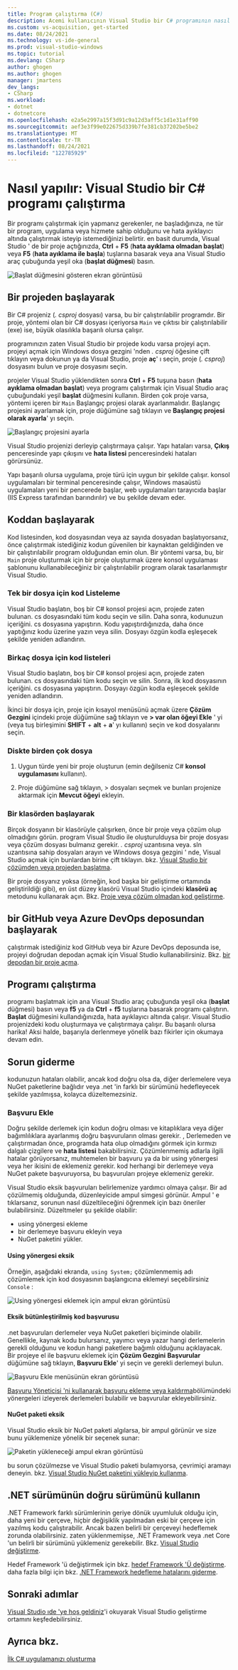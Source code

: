```yaml
---
title: Program çalıştırma (C#)
description: Acemi kullanıcının Visual Studio bir C# programının nasıl çalıştırılacağını gösteren kılavuz.
ms.custom: vs-acquisition, get-started
ms.date: 08/24/2021
ms.technology: vs-ide-general
ms.prod: visual-studio-windows
ms.topic: tutorial
ms.devlang: CSharp
author: ghogen
ms.author: ghogen
manager: jmartens
dev_langs:
- CSharp
ms.workload:
- dotnet
- dotnetcore
ms.openlocfilehash: e2a5e2997a15f3d91c9a12d3aff5c1d1e31aff90
ms.sourcegitcommit: aef3e3f99e022675d339b7fe381cb37202be5be2
ms.translationtype: MT
ms.contentlocale: tr-TR
ms.lasthandoff: 08/24/2021
ms.locfileid: "122785929"
---
```

# <a name="how-to-run-a-c-program-in-visual-studio"></a>Nasıl yapılır: Visual Studio bir C# programı çalıştırma

Bir programı çalıştırmak için yapmanız gerekenler, ne başladığınıza, ne tür bir program, uygulama veya hizmete sahip olduğunu ve hata ayıklayıcı altında çalıştırmak isteyip istemediğinizi belirtir. en basit durumda, Visual Studio ' de bir proje açtığınızda, **Ctrl** + **F5** (**hata ayıklama olmadan başlat**) veya **F5** (**hata ayıklama ile başla**) tuşlarına basarak veya ana Visual Studio araç çubuğunda yeşil oka (**başlat düğmesi**) basın.

![Başlat düğmesini gösteren ekran görüntüsü](media/vs-start-button.png)

## <a name="starting-from-a-project"></a>Bir projeden başlayarak

Bir C# projeniz (*. csproj* dosyası) varsa, bu bir çalıştırılabilir programdır. Bir proje, yöntemi olan bir C# dosyası içeriyorsa `Main` ve çıktısı bir çalıştırılabilir (exe) ise, büyük olasılıkla başarılı olursa çalışır.

programınızın zaten Visual Studio bir projede kodu varsa projeyi açın. projeyi açmak için Windows dosya gezgini 'nden *. csproj* öğesine çift tıklayın veya dokunun ya da Visual Studio, proje **aç**' ı seçin, proje (*. csproj*) dosyasını bulun ve proje dosyasını seçin.

projeler Visual Studio yüklendikten sonra **Ctrl** + **F5** tuşuna basın (**hata ayıklama olmadan başlat**) veya programı çalıştırmak için Visual Studio araç çubuğundaki yeşil **başlat** düğmesini kullanın.  Birden çok proje varsa, yöntemi içeren bir `Main` Başlangıç projesi olarak ayarlanmalıdır. Başlangıç projesini ayarlamak için, proje düğümüne sağ tıklayın ve **Başlangıç projesi olarak ayarla**' yı seçin.

![Başlangıç projesini ayarla](media/set-as-startup-project.png)

Visual Studio projenizi derleyip çalıştırmaya çalışır.  Yapı hataları varsa, **Çıkış** penceresinde yapı çıkışını ve **hata listesi** penceresindeki hataları görürsünüz.

Yapı başarılı olursa uygulama, proje türü için uygun bir şekilde çalışır. konsol uygulamaları bir terminal penceresinde çalışır, Windows masaüstü uygulamaları yeni bir pencerede başlar, web uygulamaları tarayıcıda başlar (IIS Express tarafından barındırılır) ve bu şekilde devam eder.

## <a name="starting-from-code"></a>Koddan başlayarak

Kod listesinden, kod dosyasından veya az sayıda dosyadan başlatıyorsanız, önce çalıştırmak istediğiniz kodun güvenilen bir kaynaktan geldiğinden ve bir çalıştırılabilir program olduğundan emin olun. Bir yöntemi varsa, bu, bir `Main` proje oluşturmak için bir proje oluşturmak üzere konsol uygulaması şablonunu kullanabileceğiniz bir çalıştırılabilir program olarak tasarlanmıştır Visual Studio.

### <a name="code-listing-for-a-single-file"></a>Tek bir dosya için kod Listeleme

Visual Studio başlatın, boş bir C# konsol projesi açın, projede zaten bulunan. cs dosyasındaki tüm kodu seçin ve silin. Daha sonra, kodunuzun içeriğini. cs dosyasına yapıştırın. Kodu yapıştırdığınızda, daha önce yaptığınız kodu üzerine yazın veya silin. Dosyayı özgün kodla eşleşecek şekilde yeniden adlandırın.

### <a name="code-listings-for-a-few-files"></a>Birkaç dosya için kod listeleri

Visual Studio başlatın, boş bir C# konsol projesi açın, projede zaten bulunan. cs dosyasındaki tüm kodu seçin ve silin. Sonra, ilk kod dosyasının içeriğini. cs dosyasına yapıştırın. Dosyayı özgün kodla eşleşecek şekilde yeniden adlandırın. 

İkinci bir dosya için, proje için kısayol menüsünü açmak üzere **Çözüm Gezgini** içindeki proje düğümüne sağ tıklayın ve **> var olan öğeyi Ekle** ' yi (veya tuş birleşimini **SHIFT** + **alt** + **a**' yı kullanın) seçin ve kod dosyalarını seçin.

### <a name="multiple-files-on-disk"></a>Diskte birden çok dosya

1. Uygun türde yeni bir proje oluşturun (emin değilseniz C# **konsol uygulamasını** kullanın).

2. Proje düğümüne sağ tıklayın,   >  dosyaları seçmek ve bunları projenize aktarmak için **Mevcut öğeyi** ekleyin.  

### <a name="starting-from-a-folder"></a>Bir klasörden başlayarak

Birçok dosyanın bir klasörüyle çalışırken, önce bir proje veya çözüm olup olmadığını görün.  program Visual Studio ile oluşturulduysa bir proje dosyası veya çözüm dosyası bulmanız gerekir. *. csproj* uzantısına veya. sln uzantısına sahip dosyaları arayın ve Windows dosya gezgini ' nde, Visual Studio açmak için bunlardan birine çift tıklayın. bkz. [Visual Studio bir çözümden veya projeden başlatma](#starting-from-a-project).

Bir proje dosyanız yoksa (örneğin, kod başka bir geliştirme ortamında geliştirildiği gibi), en üst düzey klasörü Visual Studio içindeki **klasörü aç** metodunu kullanarak açın. Bkz. [Proje veya çözüm olmadan kod geliştirme](../../ide/develop-code-in-visual-studio-without-projects-or-solutions.md).

## <a name="starting-from-a-github-or-azure-devops-repo"></a>bir GitHub veya Azure DevOps deposundan başlayarak

çalıştırmak istediğiniz kod GitHub veya bir Azure DevOps deposunda ise, projeyi doğrudan depodan açmak için Visual Studio kullanabilirsiniz. Bkz. [bir depodan bir proje açma](../tutorial-open-project-from-repo.md).

## <a name="run-the-program"></a>Programı çalıştırma

programı başlatmak için ana Visual Studio araç çubuğunda yeşil oka (**başlat** düğmesi) basın veya **f5** ya da **Ctrl** + **f5** tuşlarına basarak programı çalıştırın. **Başlat** düğmesini kullandığınızda, hata ayıklayıcı altında çalışır.  Visual Studio projenizdeki kodu oluşturmaya ve çalıştırmaya çalışır.  Bu başarılı olursa harika! Aksi halde, başarıyla derlenmeye yönelik bazı fikirler için okumaya devam edin.

## <a name="troubleshooting"></a>Sorun giderme

kodunuzun hataları olabilir, ancak kod doğru olsa da, diğer derlemelere veya NuGet paketlerine bağlıdır veya .net 'in farklı bir sürümünü hedefleyecek şekilde yazılmışsa, kolayca düzeltemezsiniz.

### <a name="add-references"></a>Başvuru Ekle

Doğru şekilde derlemek için kodun doğru olması ve kitaplıklara veya diğer bağımlılıklara ayarlanmış doğru başvuruların olması gerekir. , Derlemeden ve çalıştırmadan önce, programda hata olup olmadığını görmek için kırmızı dalgalı çizgilere ve **hata listesi** bakabilirsiniz. Çözümlenmemiş adlarla ilgili hatalar görüyorsanız, muhtemelen bir başvuru ya da bir using yönergesi veya her ikisini de eklemeniz gerekir. kod herhangi bir derlemeye veya NuGet pakete başvuruyorsa, bu başvuruları projeye eklemeniz gerekir.

Visual Studio eksik başvuruları belirlemenize yardımcı olmaya çalışır. Bir ad çözülmemiş olduğunda, düzenleyicide ampul simgesi görünür. Ampul ' e tıklarsanız, sorunun nasıl düzeltileceğini öğrenmek için bazı öneriler bulabilirsiniz. Düzeltmeler şu şekilde olabilir:

- using yönergesi ekleme
- bir derlemeye başvuru ekleyin veya
- NuGet paketini yükler.

#### <a name="missing-using-directive"></a>Using yönergesi eksik

Örneğin, aşağıdaki ekranda, `using System;` çözümlenmemiş adı çözümlemek için kod dosyasının başlangıcına eklemeyi seçebilirsiniz `Console` :

![Using yönergesi eklemek için ampul ekran görüntüsü](media/name-does-not-exist2.png)

#### <a name="missing-assembly-reference"></a>Eksik bütünleştirilmiş kod başvurusu

.net başvuruları derlemeler veya NuGet paketleri biçiminde olabilir. Genellikle, kaynak kodu bulursanız, yayımcı veya yazar hangi derlemelerin gerekli olduğunu ve kodun hangi paketlere bağımlı olduğunu açıklayacak. Bir projeye el ile başvuru eklemek için **Çözüm Gezgini** **Başvurular** düğümüne sağ tıklayın, **Başvuru Ekle**' yi seçin ve gerekli derlemeyi bulun.

![Başvuru Ekle menüsünün ekran görüntüsü](media/add-reference.png)

[Başvuru Yöneticisi 'ni kullanarak başvuru ekleme veya kaldırma](../../ide/how-to-add-or-remove-references-by-using-the-reference-manager.md)bölümündeki yönergeleri izleyerek derlemeleri bulabilir ve başvurular ekleyebilirsiniz.

#### <a name="missing-nuget-package"></a>NuGet paketi eksik

Visual Studio eksik bir NuGet paketi algılarsa, bir ampul görünür ve size bunu yüklemenize yönelik bir seçenek sunar:

![Paketin yükleneceği ampul ekran görüntüsü](media/lightbulb-add-package.png)

bu sorun çözülmezse ve Visual Studio paketi bulamıyorsa, çevrimiçi aramayı deneyin. bkz. [Visual Studio NuGet paketini yükleyip kullanma](/nuget/quickstart/install-and-use-a-package-in-visual-studio).

## <a name="use-the-right-version-of-net"></a>.NET sürümünün doğru sürümünü kullanın

.NET Framework farklı sürümlerinin geriye dönük uyumluluk olduğu için, daha yeni bir çerçeve, hiçbir değişiklik yapılmadan eski bir çerçeve için yazılmış kodu çalıştırabilir. Ancak bazen belirli bir çerçeveyi hedeflemek zorunda olabilirsiniz. zaten yüklenmemişse, .NET Framework veya .net Core 'un belirli bir sürümünü yüklemeniz gerekebilir. Bkz. [Visual Studio değiştirme](../../install/modify-visual-studio.md).

Hedef Framework 'ü değiştirmek için bkz. [hedef Framework 'Ü değiştirme](../../ide/visual-studio-multi-targeting-overview.md#select-a-target-framework-version). daha fazla bilgi için bkz. [.NET Framework hedefleme hatalarını giderme](../../msbuild/troubleshooting-dotnet-framework-targeting-errors.md).

## <a name="next-steps"></a>Sonraki adımlar

[Visual Studio ıde 'ye hoş geldiniz](../visual-studio-ide.md)'i okuyarak Visual Studio geliştirme ortamını keşfedebilirsiniz.

## <a name="see-also"></a>Ayrıca bkz.

[İlk C# uygulamanızı oluşturma](tutorial-console.md)
